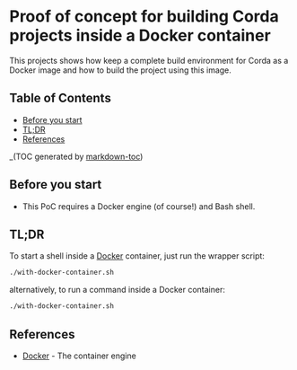 # Proof of concept for building Corda projects inside a Docker container

This projects shows how keep a complete build environment for Corda as a Docker image and how to build the project
using this image.

## Table of Contents

- [Before you start](#before-you-start)
- [TL;DR](#tldr)
- [References](#references)

_(TOC generated by [markdown-toc](https://github.com/jonschlinkert/markdown-toc))

Before you start
----------------

* This PoC requires a Docker engine (of course!) and Bash shell.

TL;DR
-----

To start a shell inside a [Docker] container, just run the wrapper script:

```bash
./with-docker-container.sh
```

alternatively, to run a command inside a Docker container:

```bash
./with-docker-container.sh
```

References
----------

* [Docker] - The container engine

[Docker]: https://docs.docker.com/ "Docker unlocks the potential of your organization by giving developers and IT the freedom to build, manage and secure business-critical applications without the fear of technology or infrastructure lock-in."
